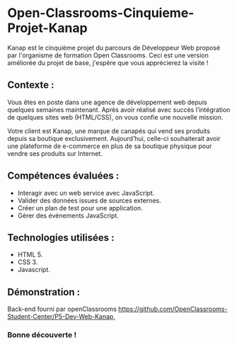 # Open-Classrooms-Cinquieme-Projet-Kanap

Kanap est le cinquième projet du parcours de Développeur Web proposé par l'organisme de formation Open Classrooms. Ceci est une version améliorée du projet de base, j'espère que vous apprécierez la visite !

## Contexte :

Vous êtes en poste dans une agence de développement web depuis quelques semaines maintenant. Après avoir réalisé avec succès l’intégration de quelques sites web (HTML/CSS), on vous confie une nouvelle mission.

Votre client est Kanap, une marque de canapés qui vend ses produits depuis sa boutique exclusivement. Aujourd’hui, celle-ci souhaiterait avoir une plateforme de e-commerce en plus de sa boutique physique pour vendre ses produits sur Internet.

## Compétences évaluées :

- Interagir avec un web service avec JavaScript.
- Valider des données issues de sources externes.
- Créer un plan de test pour une application.
- Gérer des événements JavaScript.

## Technologies utilisées :

- HTML 5.
- CSS 3.
- Javascript.

## Démonstration :

Back-end fourni par openClassrooms https://github.com/OpenClassrooms-Student-Center/P5-Dev-Web-Kanap,

### Bonne découverte !
